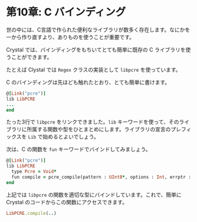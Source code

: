 # 第10章: C バインディング

世の中には、C言語で作られた便利なライブラリが数多く存在します。なにかを一から作り直すより、ありものを使うことが重要です。

Crystal では、バインディングをもちいてとても簡単に既存の C ライブラリを使うことができます。

たとえば Clystal では `Regex` クラスの実装として `libpcre` を使っています。

C のバインディングは先ほども触れたとおり、とても簡単に書けます。

```ruby
@[Link("pcre")]
lib LibPCRE
...
end
```

たった3行で `libpcre` をリンクできました。`lib` キーワードを使って、そのライブラリに所属する関数や型をひとまとめにします。ライブラリの宣言のプレフィックスを `Lib` で始めるとよいでしょう。

次は、C の関数を `fun` キーワードでバインドしてみましょう。

```ruby
@[Link("pcre")]
lib LibPCRE
  type Pcre = Void*
  fun compile = pcre_compile(pattern : UInt8*, options : Int, errptr : UInt8**, erroffset : Int*, tableptr : Void*) : Pcre
end
```

上記では `libpcre` の関数を適切な型にバインドしています。これで、簡単に Crystal のコードからこの関数にアクセスできます。

```ruby
LibPCRE.compile(..)
```
